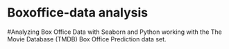# Boxoffice-data analysis
#Analyzing Box Office Data with Seaborn and Python working with the The Movie Database (TMDB) Box Office Prediction data set.
